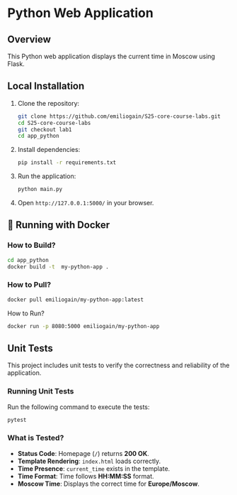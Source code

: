 # Python Web Application

## Overview
This Python web application displays the current time in Moscow using Flask.

## Local Installation
1. Clone the repository:
   ```sh
   git clone https://github.com/emiliogain/S25-core-course-labs.git
   cd S25-core-course-labs
   git checkout lab1
   cd app_python
   ```
2. Install dependencies:
   ```sh
   pip install -r requirements.txt
   ```
3. Run the application:
   ```sh
   python main.py
   ```
4. Open `http://127.0.0.1:5000/` in your browser.

## 🐳 Running with Docker

### How to Build?
```sh
cd app_python
docker build -t  my-python-app .
```

### How to Pull?
```sh
docker pull emiliogain/my-python-app:latest
```

How to Run?
```sh
docker run -p 8080:5000 emiliogain/my-python-app
```

## Unit Tests

This project includes unit tests to verify the correctness and reliability of the application.

### **Running Unit Tests**
Run the following command to execute the tests:
```sh
pytest
```

### **What is Tested?**  

- **Status Code**: Homepage (`/`) returns **200 OK**.  
- **Template Rendering**: `index.html` loads correctly.  
- **Time Presence**: `current_time` exists in the template.  
- **Time Format**: Time follows **HH:MM:SS** format.  
- **Moscow Time**: Displays the correct time for **Europe/Moscow**.  
